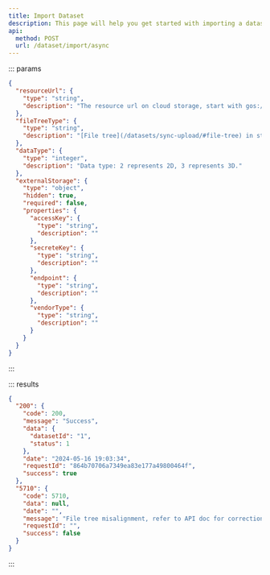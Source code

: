 ```yaml
---
title: Import Dataset
description: This page will help you get started with importing a dataset from cloud storage asynchronously, you need to put the files according to a specific file tree structure, refer to [File tree](/datasets/sync-upload#file-tree).
api:
  method: POST
  url: /dataset/import/async
---
```


<!-- You can use the cloud storage of the platform, or your own storage which follow the S3 protocol, in second case, you need to pass the relevant authentication parameters, such as AccessKey, SecreteKey, Endpoint, VendorType.
-->

::: params

```json [body]
{
  "resourceUrl": {
    "type": "string",
    "description": "The resource url on cloud storage, start with gos://bucket-name/"
  },
  "fileTreeType": {
    "type": "string",
    "description": "[File tree](/datasets/sync-upload/#file-tree) in storage: 0 represents sensor oriented."
  },
  "dataType": {
    "type": "integer",
    "description": "Data type: 2 represents 2D, 3 represents 3D."
  },
  "externalStorage": {
    "type": "object",
    "hidden": true,
    "required": false,
    "properties": {
      "accessKey": {
        "type": "string",
        "description": ""
      },
      "secreteKey": {
        "type": "string",
        "description": ""
      },
      "endpoint": {
        "type": "string",
        "description": ""
      },
      "vendorType": {
        "type": "string",
        "description": ""
      }
    }
  }
}
```

:::

::: results

```json [responses]
{
  "200": {
    "code": 200,
    "message": "Success",
    "data": {
      "datasetId": "1",
      "status": 1
    },
    "date": "2024-05-16 19:03:34",
    "requestId": "864b70706a7349ea83e177a49800464f",
    "success": true
  },
  "5710": {
    "code": 5710,
    "data": null,
    "date": "",
    "message": "File tree misalignment, refer to API doc for correction",
    "requestId": "",
    "success": false
  }
}
```

:::
